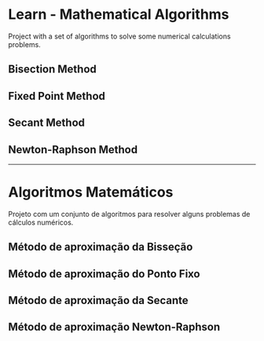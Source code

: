 # Learn - Mathematical Algorithms
Project with a set of algorithms to solve some numerical calculations problems.

## Bisection Method
## Fixed Point Method
## Secant Method
## Newton-Raphson Method

---

# Algoritmos Matemáticos
Projeto com um conjunto de algoritmos para resolver alguns problemas de cálculos numéricos.

## Método de aproximação da Bisseção
## Método de aproximação do Ponto Fixo
## Método de aproximação da Secante
## Método de aproximação Newton-Raphson
